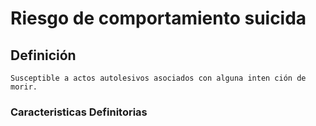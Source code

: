 # Riesgo de comportamiento suicida
## Definición
	Susceptible a actos autolesivos asociados con alguna inten ción de morir.

### Caracteristicas Definitorias


